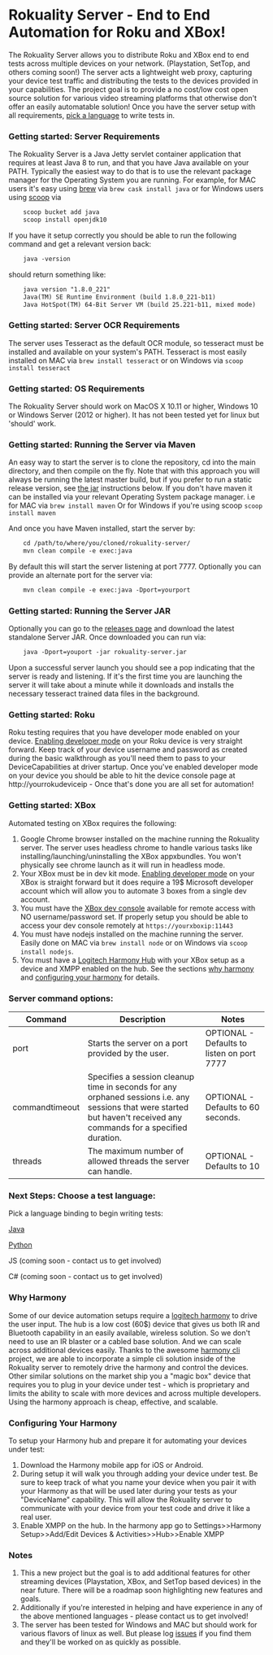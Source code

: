 # Rokuality Server - End to End Automation for Roku and XBox!

The Rokuality Server allows you to distribute Roku and XBox end to end tests across multiple devices on your network. (Playstation, SetTop, and others coming soon!) The server acts a lightweight web proxy, capturing your device test traffic and distributing the tests to the devices provided in your capabilities. The project goal is to provide a no cost/low cost open source solution for various video streaming platforms that otherwise don't offer an easily automatable solution! Once you have the server setup with all requirements, [pick a language](#next-steps-choose-a-test-language) to write tests in.

### Getting started: Server Requirements
The Rokuality Server is a Java Jetty servlet container application that requires at least Java 8 to run, and that you have Java available on your PATH. Typically the easiest way to do that is to use the relevant package manager for the Operating System you are running. For example, for MAC users it's easy using [brew](https://brew.sh/) via `brew cask install java` or for Windows users using [scoop](https://scoop.sh/) via 
```xml
    scoop bucket add java
    scoop install openjdk10
```

If you have it setup correctly you should be able to run the following command and get a relevant version back:
```xml
    java -version
```
should return something like:

```xml
    java version "1.8.0_221"
    Java(TM) SE Runtime Environment (build 1.8.0_221-b11)
    Java HotSpot(TM) 64-Bit Server VM (build 25.221-b11, mixed mode)
```

### Getting started: Server OCR Requirements
The server uses Tesseract as the default OCR module, so tesseract must be installed and available on your system's PATH. Tesseract is most easily installed on MAC via `brew install tesseract` or on Windows via `scoop install tesseract`

### Getting started: OS Requirements
The Rokuality Server should work on MacOS X 10.11 or higher, Windows 10 or Windows Server (2012 or higher). It has not been tested yet for linux but 'should' work.

### Getting started: Running the Server via Maven
An easy way to start the server is to clone the repository, cd into the main directory, and then compile on the fly. Note that with this approach you will always be running the latest master build, but if you prefer to run a static release version, see [the jar](#getting-started-running-the-server-jar) instructions below. If you don't have maven it can be installed via your relevant Operating System package manager. i.e for MAC via `brew install maven` Or for Windows if you're using scoop `scoop install maven`

And once you have Maven installed, start the server by:

```xml
    cd /path/to/where/you/cloned/rokuality-server/
    mvn clean compile -e exec:java
```
By default this will start the server listening at port 7777. Optionally you can provide an alternate port for the server via:
```xml
    mvn clean compile -e exec:java -Dport=yourport
```

### Getting started: Running the Server JAR
Optionally you can go to the [releases page](https://github.com/rokuality/rokuality-server/releases) and download the latest standalone Server JAR. Once downloaded you can run via:
```xml
    java -Dport=youport -jar rokuality-server.jar
```

Upon a successful server launch you should see a pop indicating that the server is ready and listening. If it's the first time you are launching the server it will take about a minute while it downloads and installs the necessary tesseract trained data files in the background.

### Getting started: Roku
Roku testing requires that you have developer mode enabled on your device. [Enabling developer mode](https://blog.roku.com/developer/developer-setup-guide) on your Roku device is very straight forward. Keep track of your device username and password as created during the basic walkthrough as you'll need them to pass to your DeviceCapabilities at driver startup. Once you've enabled developer mode on your device you should be able to hit the device console page at http://yourrokudeviceip - Once that's done you are all set for automation!

### Getting started: XBox
Automated testing on XBox requires the following:
1. Google Chrome browser installed on the machine running the Rokuality server. The server uses headless chrome to handle various tasks like installing/launching/uninstalling the XBox appxbundles. You won't physically see chrome launch as it will run in headless mode.
2. Your XBox must be in dev kit mode. [Enabling developer mode](https://docs.microsoft.com/en-us/windows/uwp/xbox-apps/devkit-activation) on your XBox is straight forward but it does require a 19$ Microsoft developer account which will allow you to automate 3 boxes from a single dev account.
3. You must have the [XBox dev console](https://docs.microsoft.com/en-us/windows/uwp/xbox-apps/device-portal-xbox) available for remote access with NO username/password set. If properly setup you should be able to access your dev console remotely at `https://yourxboxip:11443`
4. You must have nodejs installed on the machine running the server. Easily done on MAC via `brew install node` or on Windows via `scoop install nodejs`.
5. You must have a [Logitech Harmony Hub](https://www.logitech.com/en-us/product/harmony-hub?crid=60) with your XBox setup as a device and XMPP enabled on the hub. See the sections [why harmony](#why-harmony) and [configuring your harmony](#configuring-your-harmony) for details.

### Server command options:
| Command  | Description | Notes |
| ------------- | ------------- | ------------- |
| port | Starts the server on a port provided by the user.  | OPTIONAL - Defaults to listen on port 7777 |
| commandtimeout | Specifies a session cleanup time in seconds for any orphaned sessions i.e. any sessions that were started but haven't received any commands for a specified duration.  | OPTIONAL - Defaults to 60 seconds. |
| threads | The maximum number of allowed threads the server can handle. | OPTIONAL - Defaults to 10

### Next Steps: Choose a test language:
Pick a language binding to begin writing tests:

[Java](https://github.com/rokuality/rokuality-java)

[Python](https://github.com/rokuality/rokuality-python)

JS (coming soon - contact us to get involved)

C# (coming soon - contact us to get involved)



### Why Harmony
Some of our device automation setups require a [logitech harmony](https://www.logitech.com/en-us/product/harmony-hub?crid=60) to drive the user input. The hub is a low cost (60$) device that gives us both IR and Bluetooth capability in an easily available, wireless solution. So we don't need to use an IR blaster or a cabled base solution. And we can scale across additional devices easily. Thanks to the awesome [harmony cli](https://github.com/sushilks/harmonyHubCLI) project, we are able to incorporate a simple cli solution inside of the Rokuality server to remotely drive the harmony and control the devices. Other similar solutions on the market ship you a "magic box" device that requires you to plug in your device under test - which is proprietary and limits the ability to scale with more devices and across multiple developers. Using the harmony approach is cheap, effective, and scalable.

### Configuring Your Harmony
To setup your Harmony hub and prepare it for automating your devices under test:
1. Download the Harmony mobile app for iOS or Android.
2. During setup it will walk you through adding your device under test. Be sure to keep track of what you name your device when you pair it with your Harmony as that will be used later during your tests as your "DeviceName" capability. This will allow the Rokuality server to communicate with your device from your test code and drive it like a real user.
3. Enable XMPP on the hub. In the harmony app go to Settings>>Harmony Setup>>Add/Edit Devices & Activities>>Hub>>Enable XMPP

### Notes
1. This a new project but the goal is to add additional features for other streaming devices (Playstation, XBox, and SetTop based devices) in the near future. There will be a roadmap soon highlighting new features and goals.
2. Additionally if you're interested in helping and have experience in any of the above mentioned languages - please contact us to get involved!
3. The server has been tested for Windows and MAC but should work for various flavors of linux as well. But please log [issues](https://github.com/rokuality/rokuality-server/issues) if you find them and they'll be worked on as quickly as possible.